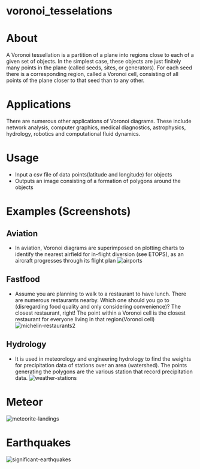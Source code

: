# voronoi_tesselations
# About
A Voronoi tessellation is a partition of a plane into regions close to each of a given set of objects. In the simplest case, these objects are just finitely many points in the plane (called seeds, sites, or generators). For each seed there is a corresponding region, called a Voronoi cell, consisting of all points of the plane closer to that seed than to any other.

# Applications
There are numerous other applications of Voronoi diagrams. These include network analysis, computer graphics, medical diagnostics, astrophysics, hydrology, robotics and computational fluid dynamics.

# Usage
* Input a csv file of data points(latitude and longitude) for objects
* Outputs an image consisting of a formation of polygons around the objects

# Examples (Screenshots)
## Aviation
* In aviation, Voronoi diagrams are superimposed on plotting charts to identify the nearest airfield for in-flight diversion (see ETOPS), as an aircraft progresses through its flight plan
![airports](https://user-images.githubusercontent.com/63420202/177515193-14f3be8b-86ee-4765-835e-8f4cebeae21a.png)

## Fastfood
* Assume you are planning to walk to a restaurant to have lunch. There are numerous restaurants nearby. Which one should you go to (disregarding food quality and only considering convenience)? The closest restaurant, right!
The point within a Voronoi cell is the closest restaurant for everyone living in that region(Voronoi cell)
![michelin-restaurants2](https://user-images.githubusercontent.com/63420202/177515523-5d36de8f-9ee6-4a9d-872a-b6f1cb16ec0c.png)

## Hydrology
* It is used in meteorology and engineering hydrology to find the weights for precipitation data of stations over an area (watershed). The points generating the polygons are the various station that record precipitation data. 
![weather-stations](https://user-images.githubusercontent.com/63420202/177515380-1b26c4bc-e5c4-469b-973d-8acccb8ae7d2.png)

# Meteor
![meteorite-landings](https://user-images.githubusercontent.com/63420202/177515201-c6691fc5-0361-44cf-a0d6-39e013d66c79.png)

# Earthquakes
![significant-earthquakes](https://user-images.githubusercontent.com/63420202/177515542-e6ffd455-0371-4e17-880f-9d508537aac2.png)

